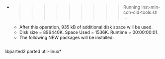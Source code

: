 * >>>>>>>>> Running inst-min-con-cld-tools.sh ...
  * After this operation, 935 kB of additional disk space will be used.
  * Disk size = 896440K. Space Used = 1536K. Runtime = 00:00:00:01.
  * The following NEW packages will be installed:
  ```bash
libparted2 parted util-linux*
  ```
